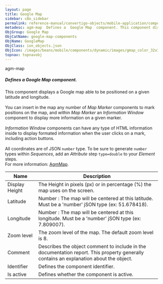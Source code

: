 ```yaml
---
layout: page
title: Google Map
sidebar: c8o_sidebar
permalink: reference-manual/convertigo-objects/mobile-application/components/google-map-components/google-map/
metadesc: agm-map  Defines a  Google Map  component. This component displays a Google map able to be positioned on a given latitude and longitude.  You can inse
ObjGroup: Google Map
ObjCatName: google-map-components
ObjName: GoogleMap
ObjClass: ion_objects.json
ObjIcon: /images/beans/mobile/components/dynamic/images/gmap_color_32x32.png
topnav: topnavobj
---
```

agm-map<br/>

##### Defines a <i>Google Map</i> component.<br/>
This component displays a Google map able to be positioned on a given latitude and longitude.<br/>
<br/>
You can insert in the map any number of <i>Map Marker</i> components to mark positions on the map, and within <i>Map Marker</i> an <i>Information Window</i> component to display more information on a given marker.<br/>
<br/>
<i>Information Window</i> components can have any type of HTML information inside to display formated information when the user clicks on a mark, including action buttons.<br/>
<br/>
All coordinates are of JSON <code>number</code> type. To be sure to generate <code>number</code> types within <i>Sequences</i>, add an <i>Attribute</i> step <code>type=double</code> to your <i>Element</i> steps.<br/>
 For more information: <a href='https://angular-maps.com/api-docs/agm-core/components/AgmMap.html' target='_blank'>AgmMap</a>.

Name | Description 
--- | ---
Display Height | The Height in pixels (px) or in percentage (%) the map uses on the screen.
Latitude | Number : The map will be centered at this latitude. Must be a 'number' jSON type (ex: 51.678418).
Longitude | Number : The map will be centered at this longitude. Must be a 'number' jSON type (ex: 7.809007).
Zoom level | The zoom level of the map. The default zoom level is 8.
Comment | Describes the object comment to include in the documentation report.  This property generally contains an explanation about the object. 
Identifier | Defines the component identifier.  
Is active | Defines whether the component is active. 


